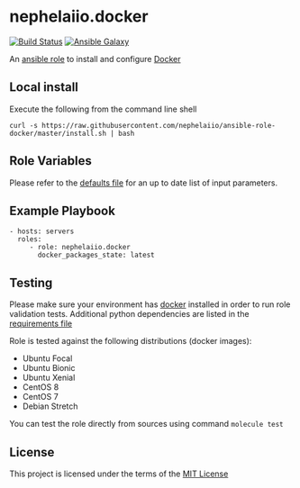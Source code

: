 # nephelaiio.docker

[![Build Status](https://github.com/nephelaiio/ansible-role-docker/workflows/CI/badge.svg)](https://github.com/nephelaiio/ansible-role-docker/actions)
[![Ansible Galaxy](http://img.shields.io/badge/ansible--galaxy-nephelaiio.docker-blue.svg)](https://galaxy.ansible.com/nephelaiio/docker/)

An [ansible role](https://galaxy.ansible.com/nephelaiio/docker) to install and configure [Docker](https://www.docker.com)

## Local install

Execute the following from the command line shell

```
curl -s https://raw.githubusercontent.com/nephelaiio/ansible-role-docker/master/install.sh | bash
```

## Role Variables

Please refer to the [defaults file](/defaults/main.yml) for an up to date list of input parameters.

## Example Playbook

```
- hosts: servers
  roles:
     - role: nephelaiio.docker
       docker_packages_state: latest
```

## Testing

Please make sure your environment has [docker](https://www.docker.com) installed in order to run role validation tests. Additional python dependencies are listed in the [requirements file](https://github.com/nephelaiio/ansible-role-requirements/blob/master/requirements.txt)

Role is tested against the following distributions (docker images):
  * Ubuntu Focal
  * Ubuntu Bionic
  * Ubuntu Xenial
  * CentOS 8
  * CentOS 7
  * Debian Stretch

You can test the role directly from sources using command ` molecule test `

## License

This project is licensed under the terms of the [MIT License](/LICENSE)
